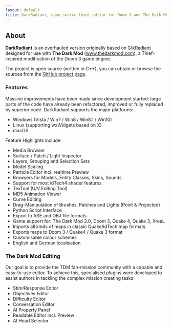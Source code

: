 ```yaml
---
layout: default
title: DarkRadiant, open-source level editor for Doom 3 and The Dark Mod
---
```

<div class="section">
  <h2>About</h2>
  <p><strong>DarkRadiant</strong> is an overhauled version originally based on <a href="http://icculus.org/gtkradiant/">GtkRadiant</a> designed  for use with <strong>The Dark Mod</strong> (<a href="http://www.thedarkmod.com">www.thedarkmod.com</a>), a  Thief-inspired modification of the Doom 3 game engine.</p>
  <p>The project is open source (written in C++), you can obtain or browse the sources from the <a href="https://github.com/codereader/DarkRadiant" target="_parent">GitHub project page</a>.</p>
  <h3>Features</h3>
  <p>Massive improvements have been made since development started: large parts of the code have already been refactored, improved or fully replaced by superior code. DarkRadiant supports the major platforms:
  <ul>
    <li>Windows (Vista / Win7 / Win8 / Win8.1 / Win10)</li>
    <li>Linux (supporting wxWidgets based on X)</li>
    <li>macOS</li>
  </ul>
  <p>Feature Highlights include:</p>
  <ul>
    <li>Media Browser</li>
    <li>Surface / Patch / Light Inspector</li>
    <li>Layers, Grouping and Selection Sets</li>
    <li>Model Scaling</li>
    <li>Particle Editor incl. realtime Preview</li>
    <li>Browsers for Models, Entity Classes, Skins, Sounds</li>
    <li>Support for most idTech4 shader features</li>
    <li>TexTool (U/V Editing Tool)</li>
    <li>MD5 Animation Viewer</li>
    <li>Curve Editing</li>
    <li>Drag-Manipulation of Brushes, Patches and Lights (Point &amp; Projected)</li>
    <li>Python Script Interface</li>
    <li>Export to ASE and OBJ file formats</li>
    <li>Game support for: The Dark Mod 2.0, Doom 3, Quake 4, Quake 3, XreaL</li>
    <li>Imports all kinds of maps in classic Quake/idTech map formats</li>
    <li>Exports maps to  Doom 3 / Quake4 / Quake 3 format</li>
    <li>Customisable colour schemes</li>
    <li>English and German localisation</li>
  </ul>
   </p>
  <h3>The Dark Mod Editing</h3>
  <p>Our goal is to provide the TDM fan-mission community with a capable and easy-to-use editor. To achieve this, specialised plugins were developed to assist authors in tackling the complex mission creating tasks:
  <ul>
    <li>Stim/Response Editor</li>
    <li>Objectives Editor</li>
    <li>Difficulty Editor</li>
    <li>Conversation Editor</li>
    <li>AI Property Panel</li>
    <li>Readable Editor incl. Preview</li>
    <li>AI Head Selector</li>
  </ul>
  </p>
</div>